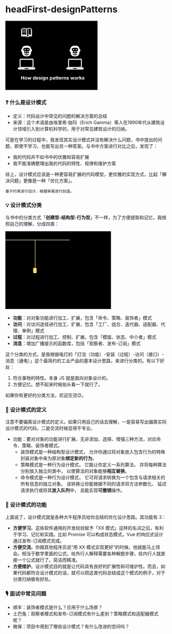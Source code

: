 # headFirst-designPatterns

<img src="./img/what-does-it-do.gif" alt="img" style="zoom:40%;" />

### ❓ 什么是设计模式

- 定义：代码设计中常见的问题的解决方案的总结
- 来源：这个术语是由埃里希·伽玛（Erich Gamma）等人在1990年代从建筑设计领域引入到计算机科学的，用于对常见建筑设计的归纳。

可是在学习的过程中，我发现其实设计模式并没有解决什么问题，书中提出的问题，即使不学习，也能写出另一种答案。与书中方案进行对比之后，发现了：

- 我的代码并不如书中的优雅和容易扩展
- 我不能准确整理出我的代码的特性、规律和维护方案

综上，设计模式应该是一种更容易扩展的代码模型，更优雅的实现方式，比起「解决问题」更像是一种「优化方案」。

``` 
基于约束进行设计，根据审美进行创造。
```



### 💡 设计模式分类

与书中的分类方式「**创建型-结构型-行为型**」不一样，为了方便提取和记忆，我按照自己的理解，分成四类：

<img src="./img/how-to-sort.gif" alt="img" style="zoom:60%;" />

- **功能**：对对象功能进行加工、扩展，包含「命令、策略、装饰者」模式
- **访问**：对访问途径进行加工、扩展，包含「工厂、组合、迭代器、适配器、代理、单例」模式
- **过程**：对过程进行加工、控制、扩展，包含「模版、状态、中介者」模式
- **消息**：增加广播提示的函数库，包括「观察者、发布-订阅」模式

这个分类的方式，是我根据电灯的「灯泡（功能）-安装（过程）-访问（接口）-消息（通电）」这个最简约的工业产品的基本设计思路，来进行分类的。有以下好处：

1. 符合事物的特性。本身 JS 就是面向对象设计的。
2. 方便记忆。想不起来时候抬头看一下就行了。

如果你有更好的分类方法，欢迎交流😊。



### 💬 设计模式的定义

注意不要偏离设计模式的定义。如果只用自己的话去理解，一是容易写出偏离实际设计模式的代码，二是交流时候显得不专业。

- 功能：要对对象的功能进行扩展，无非添加、选择、增强三种方法，对应命令、策略、装饰者模式。
  - 装饰模式是一种结构型设计模式， 允许你通过将对象放入包含行为的特殊封装对象中来为原对象**绑定新的行为**。
  - 策略模式是一种行为设计模式， 它能让你定义一系列算法， 并将每种算法分别放入独立的类中， 以使算法的对象能够**相互替换**。
  - 命令模式是一种行为设计模式， 它可将请求转换为一个包含与请求相关的所有信息的独立对象。 该转换让你能根据不同的请求将方法参数化、 延迟请求执行或将其**放入队列**中， 且能实现**可撤销**操作。



### 🌟 设计模式的功能

上面说了，设计模式就是各种大牛程序员给你总结的优化设计思路。其功能有 3：

- **方便学习**。这些软件通用的开发经验赋予「XX 模式」这样的名词之后，有利于学习、记忆和实践。比如 Promise 可以构成状态模式，Vue 的响应式设计通过发布-订阅模式完成。
- **方便交流**。你跟其他程序员说“用 XX 模式实现更好”的时候，他就能马上领会。相当于数学里面的公式，给外行人解释需要各种解题步骤，给内行人就直接一个公式就行了，简洁而精准。
- **方便维护**。设计模式目的就是让代码具有良好的扩展性和可维护性。而且，如果代码都符合设计模式的话，就可以把这类代码总结成这个模式的例子，对于分类归纳极有好处。



### 🎙️ 面试中常见问题

- 顺丰：装饰者模式是什么？应用于什么场景？
- 土巴兔：观察者模式和发布-订阅模式有什么差别？策略模式和适配器模式呢？
- 微保：项目中用到了哪些设计模式？有什么改进的空间吗？

